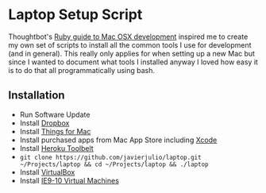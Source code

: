 # Laptop Setup Script

Thoughtbot's [Ruby guide to Mac OSX development](http://robots.thoughtbot.com/post/8700977975/2011-rubyists-guide-to-a-mac-os-x-development) inspired me to create my own set of scripts to install all the common tools I use for development (and in general). This really only applies for when setting up a new Mac but since I wanted to document what tools I installed anyway I loved how easy it is to do that all programmatically using bash.

## Installation

 * Run Software Update
 * Install [Dropbox](https://www.dropbox.com/)
 * Install [Things for Mac](http://culturedcode.com/things/)
 * Install purchased apps from Mac App Store including [Xcode](http://itunes.apple.com/us/app/xcode/id497799835?mt=12)
 * Install [Heroku Toolbelt](https://toolbelt.heroku.com/)
 * `git clone https://github.com/javierjulio/laptop.git ~/Projects/laptop && cd ~/Projects/laptop && ./laptop`
 * Install [VirtualBox](https://www.virtualbox.org/wiki/Downloads)
 * Install [IE9-10 Virtual Machines](https://github.com/xdissent/ievms)
